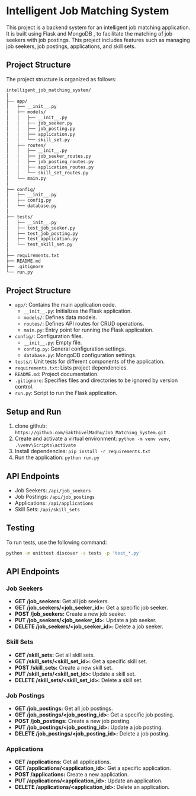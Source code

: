 # Intelligent Job Matching System

This project is a backend system for an intelligent job matching application. It is built using Flask and MongoDB , to facilitate the matching of job seekers with job postings. This project includes features such as managing job seekers, job postings, applications, and skill sets.


## Project Structure

The project structure is organized as follows:
```bash
intelligent_job_matching_system/
│
├── app/
│   ├── __init__.py
│   ├── models/
│   │   ├── __init__.py
│   │   ├── job_seeker.py
│   │   ├── job_posting.py
│   │   ├── application.py
│   │   └── skill_set.py
│   ├── routes/
│   │   ├── __init__.py
│   │   ├── job_seeker_routes.py
│   │   ├── job_posting_routes.py
│   │   ├── application_routes.py
│   │   └── skill_set_routes.py
│   └── main.py
│
├── config/
│   ├── __init__.py
│   ├── config.py
│   └── database.py
│
├── tests/
│   ├── __init__.py
│   ├── test_job_seeker.py
│   ├── test_job_posting.py
│   ├── test_application.py
│   └── test_skill_set.py
│
├── requirements.txt
├── README.md
├── .gitignore
└── run.py

```

## Project Structure

- `app/`: Contains the main application code.
  - `__init__.py`: Initializes the Flask application.
  - `models/`: Defines data models.
  - `routes/`: Defines API routes for CRUD operations.
  - `main.py`: Entry point for running the Flask application.
- `config/`: Configuration files.
  - `__init__.py`: Empty file.
  - `config.py`: General configuration settings.
  - `database.py`: MongoDB configuration settings.
- `tests/`: Unit tests for different components of the application.
- `requirements.txt`: Lists project dependencies.
- `README.md`: Project documentation.
- `.gitignore`: Specifies files and directories to be ignored by version control.
- `run.py`: Script to run the Flask application.

## Setup and Run

1. clone github: `https://github.com/SakthivelMadhu/Job_Matching_System.git`
2. Create and activate a virtual environment: `python -m venv venv`, `.\venv\Scripts\activate`
3. Install dependencies: `pip install -r requirements.txt`
4. Run the application: `python run.py`

## API Endpoints

- Job Seekers: `/api/job_seekers`
- Job Postings: `/api/job_postings`
- Applications: `/api/applications`
- Skill Sets: `/api/skill_sets`

## Testing

To run tests, use the following command:

```bash
python -m unittest discover -s tests -p 'test_*.py'
```

## API Endpoints

### Job Seekers

- **GET /job_seekers:** Get all job seekers.
- **GET /job_seekers/<job_seeker_id>:** Get a specific job seeker.
- **POST /job_seekers:** Create a new job seeker.
- **PUT /job_seekers/<job_seeker_id>:** Update a job seeker.
- **DELETE /job_seekers/<job_seeker_id>:** Delete a job seeker.

### Skill Sets

- **GET /skill_sets:** Get all skill sets.
- **GET /skill_sets/<skill_set_id>:** Get a specific skill set.
- **POST /skill_sets:** Create a new skill set.
- **PUT /skill_sets/<skill_set_id>:** Update a skill set.
- **DELETE /skill_sets/<skill_set_id>:** Delete a skill set.

### Job Postings

- **GET /job_postings:** Get all job postings.
- **GET /job_postings/<job_posting_id>:** Get a specific job posting.
- **POST /job_postings:** Create a new job posting.
- **PUT /job_postings/<job_posting_id>:** Update a job posting.
- **DELETE /job_postings/<job_posting_id>:** Delete a job posting.

### Applications

- **GET /applications:** Get all applications.
- **GET /applications/<application_id>:** Get a specific application.
- **POST /applications:** Create a new application.
- **PUT /applications/<application_id>:** Update an application.
- **DELETE /applications/<application_id>:** Delete an application.